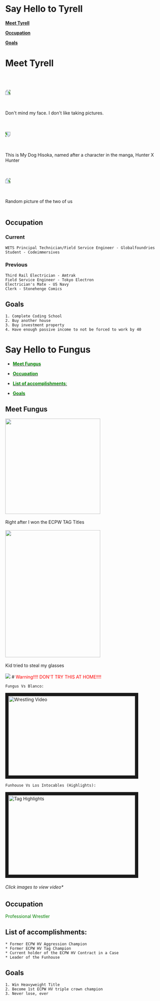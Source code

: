 # Say Hello to Tyrell

<!-- TOC -->

[**Meet Tyrell**](#meet-tyrell)

[**Occupation**](#occupation)

[**Goals**](#goals)



# Meet Tyrell 

<br></br>

<img src="Downloads/20190821_104147.jpg" style="transform:rotate(270deg);">


<br></br>
Don't mind my face. I don't like taking pictures.
<br></br>
<br></br>
<img src="Downloads/20191007_194316.jpg"
style="transform:rotate(90deg);">

<br></br>
This is My Dog Hisoka, named after a character in the manga, Hunter X Hunter

<br></br>
<img src="Downloads/20191013_151817.jpg" style="transform:rotate(270deg);">

<br></br>
Random picture of the two of us
<br></br>
## Occupation
### Current
    WETS Principal Technician/Field Service Engineer - Globalfoundries
    Student - Codeimmersives

### Previous
    Third Rail Electrician - Amtrak
    Field Service Engineer - Tokyo Electron
    Electrician's Mate - US Navy
    Clerk - Stonehenge Comics
## Goals
    1. Complete Coding School
    2. Buy another house
    3. Buy investment property
    4. Have enough passive income to not be forced to work by 40

# Say Hello to Fungus


<!-- TOC -->
  

  - <span style="color:green">[<span style="color:green">**Meet Fungus**</span>](#meet-fungus)
  
  - [<span style="color:green">**Occupation**](#occupation)
  
  - [<span style="color:green">**List of accomplishments**:](#list-of-accomplishments)
  
  - [<span style="color:green">**Goals**](#goals)


## Meet Fungus

<!-- ![Fungus](Downloads/fungus.jpeg) switched to html to adjust size -->
<img src="Downloads/fungus.jpeg" width="300">
<br></br>
Right after I won the ECPW TAG Titles
<br></br>
<img src="Downloads/Rell&#32;3_1.gif" width="300" height="400">
<br></br>
Kid tried to steal my glasses
<br></br>

<img src="downloads/../Downloads/SmartSelect_20191110-083413_Messenger.gif">
# <span style="color:red"> Warning!!!! DON'T TRY THIS AT HOME!!!! </span>


<div class="panel panel-warning">

    Fungus Vs Blanco:
<a href="http://www.youtube.com/watch?feature=player_embedded&v=XxRhM9rtIbM
" target="_blank"><img src="http://img.youtube.com/vi/XxRhM9rtIbM/0.jpg" 
alt="Wrestling Video" width="400" height="250" border="10" /></a>


    Funhouse Vs Los Intocables (Highlights):
<a href="http://www.youtube.com/watch?feature=player_embedded&v=GJ_dCHmCTrQ
" target="_blank"><img src="http://img.youtube.com/vi/GJ_dCHmCTrQ/0.jpg" 
alt="Tag Highlights" width="400" height="250" border="10" /></a>
</div>



###### Click images to view video*
## **Occupation**
<span style="color:green">Professional Wrestler

## **List of accomplishments**:
    * Former ECPW HV Aggression Champion
    * Former ECPW HV Tag Champion
    * Current holder of the ECPW HV Contract in a Case  
    * Leader of the Funhouse 
  
## **Goals**
    
    1. Win Heavyweight Title
    2. Become 1st ECPW HV triple crown champion
    3. Never lose, ever


